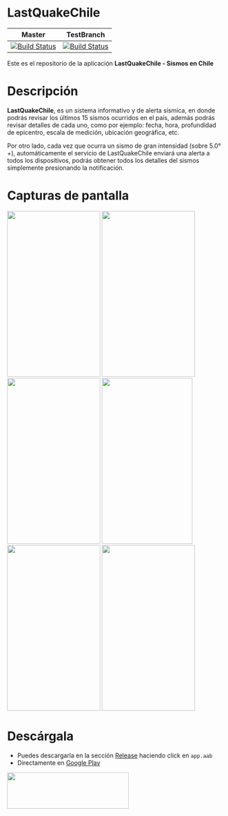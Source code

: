 # LastQuakeChile 
| Master | TestBranch |
|--------|------------|
|[![Build Status](https://travis-ci.com/figonzal1/LastQuakeChile.svg?branch=master)](https://travis-ci.com/figonzal1/LastQuakeChile)|[![Build Status](https://travis-ci.com/figonzal1/LastQuakeChile.svg?branch=travis-test)](https://travis-ci.com/figonzal1/LastQuakeChile)|

Este es el repositorio de la aplicación **LastQuakeChile - Sismos en Chile**

# Descripción

**LastQuakeChile**, es un sistema informativo y de alerta sísmica, en donde podrás revisar los últimos 15 sismos ocurridos en el país, además podrás revisar detalles de cada uno, como por ejemplo: fecha, hora, profundidad de epicentro, escala de medición, ubicación geográfica, etc.

Por otro lado, cada vez que ocurra un sismo de gran intensidad (sobre 5.0°+), automáticamente el servicio de LastQuakeChile enviará una alerta a todos los dispositivos, podrás obtener todos los detalles del sismos simplemente presionando la notificación.

# Capturas de pantalla
<img src="https://drive.google.com/uc?export=download&id=1-2rNKCiUjz3r8tQTswxZ4IzhB1rb1FQs" width="216" height="384"> <img src="https://drive.google.com/uc?export=download&id=1-Iv0qPYSv91NVsZDASknDXg6gm75p6J6" width="216" height="384"> <img src="https://drive.google.com/uc?export=download&id=1-AK65GBU0VjOKz_uRG_78XrPoy9Si30z" width="216" height="384"> <img src="https://drive.google.com/uc?export=download&id=1Fsjxo1h9PNiUJX3VQ76W1wSES5FhP5vp" width="210" height="384"> <img src="https://drive.google.com/uc?export=download&id=1-L0jeS8QGpX1uTil5fNstAjMvc7lqvNA" width="216" height="384"> <img src="https://drive.google.com/uc?export=download&id=1-IKTQkbt7cvUsiSWryCEATwTKu2mOtIh" width="216" height="384">

# Descárgala
* Puedes descargarla en la sección [Release](https://github.com/figonzal1/LastQuakeChile/releases) haciendo click en `app.aab`
* Directamente en [Google Play](https://play.google.com/store/apps/details?id=cl.figonzal.lastquakechile)

<a href="https://play.google.com/store/apps/details?id=cl.figonzal.lastquakechile" target="_blank"><img src="https://drive.google.com/uc?export=download&id=1c-VbbEiDdBR7fos-6TZ_-HxFHxXoarlw" width="282" height="84"></a>
